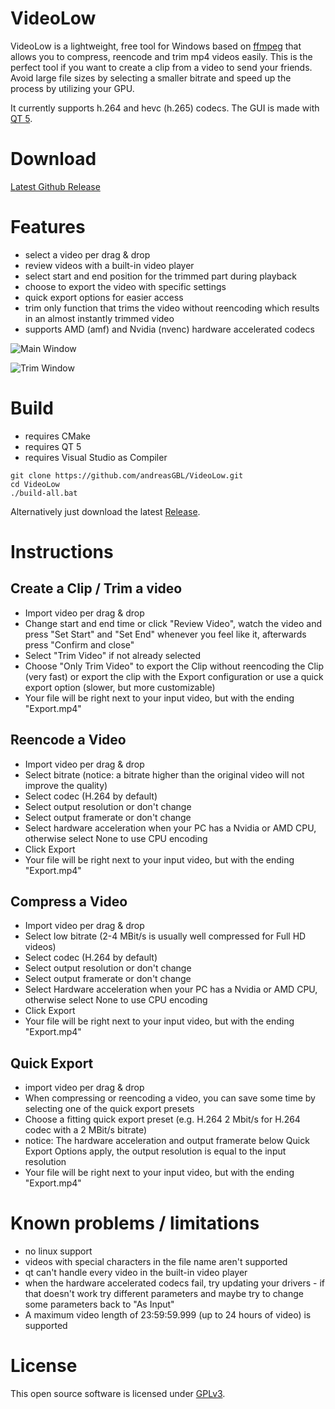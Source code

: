 # VideoLow
VideoLow is a lightweight, free tool for Windows based on [ffmpeg](https://github.com/FFmpeg/FFmpeg) that allows you to compress, reencode and trim mp4 videos easily.
This is the perfect tool if you want to create a clip from a video to send your friends. 
Avoid large file sizes by selecting a smaller bitrate and speed up the process by utilizing your GPU.


It currently supports h.264 and hevc (h.265) codecs.
The GUI is made with [QT 5](https://github.com/qt/qt5).

# Download
[Latest Github Release](https://github.com/andreasGBL/VideoLow/releases/latest)

# Features
- select a video per drag & drop
- review videos with a built-in video player
- select start and end position for the trimmed part during playback
- choose to export the video with specific settings
- quick export options for easier access
- trim only function that trims the video without reencoding which results in an almost instantly trimmed video
- supports AMD (amf) and Nvidia (nvenc) hardware accelerated codecs


![Main Window](https://user-images.githubusercontent.com/29144928/179365038-718c2bde-14a4-483e-94a4-a938b62b65c9.png)

![Trim Window](https://user-images.githubusercontent.com/29144928/179365071-6dcb87a8-bb8b-4992-8292-5f58e82a7aa5.png)


# Build

- requires CMake
- requires QT 5
- requires Visual Studio as Compiler

```
git clone https://github.com/andreasGBL/VideoLow.git
cd VideoLow
./build-all.bat
```
Alternatively just download the latest [Release](https://github.com/andreasGBL/VideoLow/releases/latest).

# Instructions
## Create a Clip / Trim a video
- Import video per drag & drop
- Change start and end time or click "Review Video", watch the video and press "Set Start" and "Set End" whenever you feel like it, afterwards press "Confirm and close"
- Select "Trim Video" if not already selected
- Choose "Only Trim Video" to export the Clip without reencoding the Clip (very fast) or export the clip with the Export configuration or use a quick export option (slower, but more customizable)
- Your file will be right next to your input video, but with the ending "Export.mp4"

## Reencode a Video
- Import video per drag & drop
- Select bitrate (notice: a bitrate higher than the original video will not improve the quality)
- Select codec (H.264 by default)
- Select output resolution or don't change
- Select output framerate or don't change
- Select hardware acceleration when your PC has a Nvidia or AMD CPU, otherwise select None to use CPU encoding
- Click Export
- Your file will be right next to your input video, but with the ending "Export.mp4"

## Compress a Video
- Import video per drag & drop
- Select low bitrate (2-4 MBit/s is usually well compressed for Full HD videos)
- Select codec (H.264 by default)
- Select output resolution or don't change
- Select output framerate or don't change
- Select Hardware acceleration when your PC has a Nvidia or AMD CPU, otherwise select None to use CPU encoding
- Click Export
- Your file will be right next to your input video, but with the ending "Export.mp4"

## Quick Export
- import video per drag & drop
- When compressing or reencoding a video, you can save some time by selecting one of the quick export presets
- Choose a fitting quick export preset (e.g. H.264 2 Mbit/s for H.264 codec with a 2 MBit/s bitrate)
- notice: The hardware acceleration and output framerate below Quick Export Options apply, the output resolution is equal to the input resolution
- Your file will be right next to your input video, but with the ending "Export.mp4"

# Known problems / limitations
- no linux support
- videos with special characters in the file name aren't supported
- qt can't handle every video in the built-in video player
- when the hardware accelerated codecs fail, try updating your drivers - if that doesn't work try different parameters and maybe try to change some parameters back to "As Input"
- A maximum video length of 23:59:59.999 (up to 24 hours of video) is supported

# License
This open source software is licensed under [GPLv3](LICENSE).
